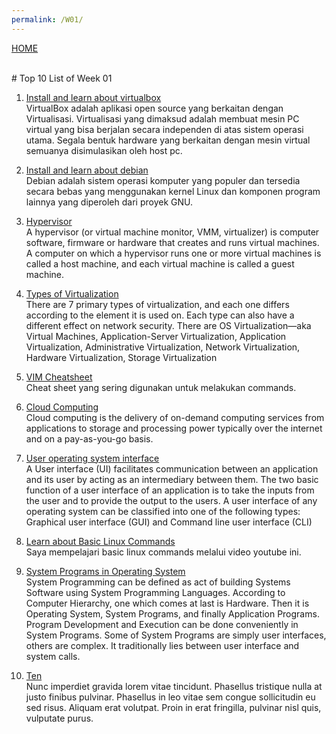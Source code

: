 ```yaml
---
permalink: /W01/
---
```

[HOME](../)

<br>
# Top 10 List of Week 01

1. [Install and learn about virtualbox](https://www.virtualbox.org/)<br>
VirtualBox adalah aplikasi open source yang berkaitan dengan Virtualisasi. Virtualisasi yang dimaksud adalah membuat mesin PC virtual yang bisa berjalan secara independen di atas sistem operasi utama. Segala bentuk hardware yang berkaitan dengan mesin virtual semuanya disimulasikan oleh host pc.

2. [Install and learn about debian](https://www.debian.org/)<br>
Debian adalah sistem operasi komputer yang populer dan tersedia secara bebas yang menggunakan kernel Linux dan komponen program lainnya yang diperoleh dari proyek GNU.

3. [Hypervisor](https://en.wikipedia.org/wiki/Hypervisor)<br>
A hypervisor (or virtual machine monitor, VMM, virtualizer) is computer software, firmware or hardware that creates and runs virtual machines. A computer on which a hypervisor runs one or more virtual machines is called a host machine, and each virtual machine is called a guest machine.

4. [Types of Virtualization](https://www.kelsercorp.com/blog/the-7-types-of-virtualization)<br>
There are 7 primary types of virtualization, and each one differs according to the element it is used on. Each type can also have a different effect on network security. There are OS Virtualization—aka Virtual Machines, Application-Server Virtualization, Application Virtualization, Administrative Virtualization, Network Virtualization, Hardware Virtualization, Storage Virtualization

5. [VIM Cheatsheet](https://vim.rtorr.com/)<br>
Cheat sheet yang sering digunakan untuk melakukan commands.

6. [Cloud Computing](https://www.zdnet.com/article/what-is-cloud-computing-everything-you-need-to-know-about-the-cloud/)<br>
Cloud computing is the delivery of on-demand computing services from applications to storage and processing power typically over the internet and on a pay-as-you-go basis.

7. [User operating system interface](https://www.includehelp.com/operating-systems/types-functions-of-user-interfaces-of-operating-systems.aspx)<br>
A User interface (UI) facilitates communication between an application and its user by acting as an intermediary between them. The two basic function of a user interface of an application is to take the inputs from the user and to provide the output to the users. A user interface of any operating system can be classified into one of the following types: Graphical user interface (GUI) and Command line user interface (CLI)

8. [Learn about Basic Linux Commands](https://www.youtube.com/watch?v=IVquJh3DXUA)<br>
Saya mempelajari basic linux commands melalui video youtube ini.

9. [System Programs in Operating System](https://www.geeksforgeeks.org/system-programs-in-operating-system/)<br>
System Programming can be defined as act of building Systems Software using System Programming Languages. According to Computer Hierarchy, one which comes at last is Hardware. Then it is Operating System, System Programs, and finally Application Programs. Program Development and Execution can be done conveniently in System Programs. Some of System Programs are simply user interfaces, others are complex. It traditionally lies between user interface and system calls.

10. [Ten](https://en.wikipedia.org/wiki/10)<br>
Nunc imperdiet gravida lorem vitae tincidunt. 
Phasellus tristique nulla at justo finibus pulvinar.
Phasellus in leo vitae sem congue sollicitudin eu sed risus.
Aliquam erat volutpat.
Proin in erat fringilla, pulvinar nisl quis, vulputate purus.
